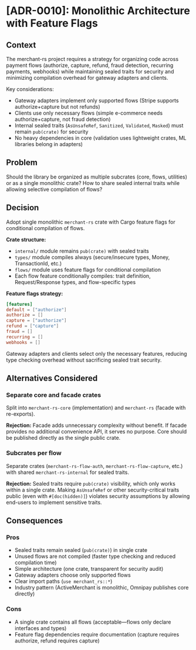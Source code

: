 # [ADR-0010]: Monolithic Architecture with Feature Flags

## Context

The merchant-rs project requires a strategy for organizing code across payment flows (authorize, capture, refund, fraud detection, recurring payments, webhooks) while maintaining sealed traits for security and minimizing compilation overhead for gateway adapters and clients.

Key considerations:
- Gateway adapters implement only supported flows (Stripe supports authorize+capture but not refunds)
- Clients use only necessary flows (simple e-commerce needs authorize+capture, not fraud detection)
- Internal sealed traits (`AsUnsafeRef`, `Sanitized`, `Validated`, `Masked`) must remain `pub(crate)` for security
- No heavy dependencies in core (validation uses lightweight crates, ML libraries belong in adapters)

## Problem

Should the library be organized as multiple subcrates (core, flows, utilities) or as a single monolithic crate? How to share sealed internal traits while allowing selective compilation of flows?

## Decision

Adopt single monolithic `merchant-rs` crate with Cargo feature flags for conditional compilation of flows.

**Crate structure:**
- `internal/` module remains `pub(crate)` with sealed traits
- `types/` module compiles always (secure/insecure types, Money, TransactionId, etc.)
- `flows/` module uses feature flags for conditional compilation
- Each flow feature conditionally compiles: trait definition, Request/Response types, and flow-specific types

**Feature flags strategy:**
```toml
[features]
default = ["authorize"]
authorize = []
capture = ["authorize"]
refund = ["capture"]
fraud = []
recurring = []
webhooks = []
```

Gateway adapters and clients select only the necessary features, reducing type checking overhead without sacrificing sealed trait security.

## Alternatives Considered

### Separate core and facade crates
Split into `merchant-rs-core` (implementation) and `merchant-rs` (facade with re-exports).

**Rejection:** Facade adds unnecessary complexity without benefit. If facade provides no additional convenience API, it serves no purpose. Core should be published directly as the single public crate.

### Subcrates per flow
Separate crates (`merchant-rs-flow-auth`, `merchant-rs-flow-capture`, etc.) with shared `merchant-rs-internal` for sealed traits.

**Rejection:** Sealed traits require `pub(crate)` visibility, which only works within a single crate. Making `AsUnsafeRef` or other security-critical traits public (even with `#[doc(hidden)]`) violates security assumptions by allowing end-users to implement sensitive traits.

## Consequences

### Pros
- Sealed traits remain sealed (`pub(crate)`) in single crate
- Unused flows are not compiled (faster type checking and reduced compilation time)
- Simple architecture (one crate, transparent for security audit)
- Gateway adapters choose only supported flows
- Clear import paths (`use merchant_rs::*`)
- Industry pattern (ActiveMerchant is monolithic, Omnipay publishes core directly)

### Cons
- A single crate contains all flows (acceptable—flows only declare interfaces and types)
- Feature flag dependencies require documentation (capture requires authorize, refund requires capture)
